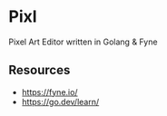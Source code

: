 # Pixl

Pixel Art Editor written in Golang & Fyne

## Resources

- <https://fyne.io/>
- <https://go.dev/learn/>
